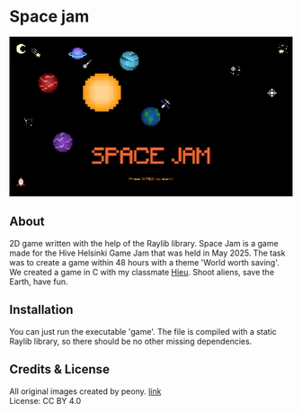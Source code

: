 # Space jam

<p align="center">
    <img width="800" src="screenshot.png" alt="screenshot">
</p>

## About
2D game written with the help of the Raylib library. Space Jam is a game made for the Hive Helsinki Game Jam that was held in May 2025.
The task was to create a game within 48 hours with a theme 'World worth saving'. We created a game in C with my classmate [Hieu](https://github.com/hieutrpham).
Shoot aliens, save the Earth, have fun.

## Installation
You can just run the executable 'game'. The file is compiled with a static Raylib library, so there should be no other missing dependencies.

## Credits & License
All original images created by peony. [link](https://opengameart.org/content/space-pixel-art)<br/>
License: CC BY 4.0
